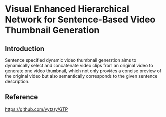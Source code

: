 # Visual Enhanced Hierarchical Network for Sentence-Based Video Thumbnail Generation

## Introduction

Sentence specified dynamic video thumbnail generation aims to dynamically select and concatenate video clips from an original video to generate one video thumbnail, which not only provides a concise preview of the original video but also semantically corresponds to the given sentence description.

## Reference

https://github.com/yytzsy/GTP





